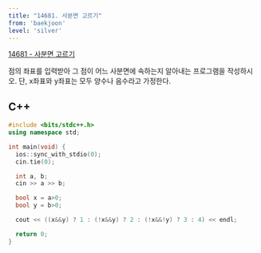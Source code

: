 ```yaml
---
title: "14681. 사분면 고르기"
from: 'baekjoon'
level: 'silver'
---
```


[14681 - 사분면 고르기](https://www.acmicpc.net/problem/14681)

점의 좌표를 입력받아 그 점이 어느 사분면에 속하는지 알아내는 프로그램을 작성하시오. 단, x좌표와 y좌표는 모두 양수나 음수라고 가정한다.

## C++

```cpp
#include <bits/stdc++.h> 
using namespace std;

int main(void) {
  ios::sync_with_stdio(0);
  cin.tie(0);

  int a, b;
  cin >> a >> b;

  bool x = a>0;
  bool y = b>0;

  cout << ((x&&y) ? 1 : (!x&&y) ? 2 : (!x&&!y) ? 3 : 4) << endl;

  return 0;
}
```